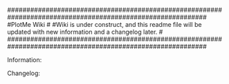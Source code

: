 ############################################################################################################
#PlotMe Wiki                                                                                               #
#Wiki is under construct, and this readme file will be updated with new information and a changelog later. #
############################################################################################################

Information:



Changelog:
